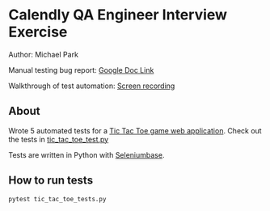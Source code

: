 # Calendly QA Engineer Interview Exercise

Author: Michael Park

Manual testing bug report: [Google Doc Link](https://docs.google.com/document/d/14CGy4aXAYT-uwz7AEaqpINDepQNMPPVkgXA9u_Imyjc/edit?usp=sharing)

Walkthrough of test automation: [Screen recording](https://www.dropbox.com/s/d8248i3dhr60ye3/Calendly_interview_exercise_MichaelPark.mov?dl=0)


## About

Wrote 5 automated tests for a [Tic Tac Toe game web application](https://roomy-fire-houseboat.glitch.me/). Check out the tests in [tic_tac_toe_test.py](https://github.com/baktistuta/calendly-tic-tac-toe-tests/blob/main/tic_tac_toe_tests.py)

Tests are written in Python with [Seleniumbase](https://pypi.org/project/seleniumbase/).


## How to run tests
```
pytest tic_tac_toe_tests.py
```
